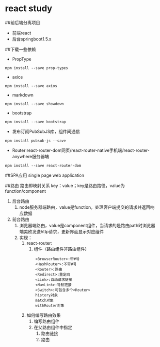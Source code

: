 # react study
##前后端分离项目
- 前端react
- 后台springboot1.5.x

##下载一些依赖
- PropType
```shell script
npm install --save prop-types
```
- axios
```shell script
npm install --save axios
```
- markdown
```shell script
npm install --save showdown
```
- bootstrap
```shell script
npm install --save bootstrap
```
- 发布订阅PubSubJS库，组件间通信
```shell script
npm install pubsub-js --save
```
- Router   react-router-dom网页/react-router-native手机端/react-router-anywhere服务器端
```shell script
npm install --save react-router-dom
```


##SPA应用 single page web application

##路由
路由即映射关系 key：value；key是路由路径，value为function/component
1. 后台路由
    1. node服务器端路由，value是function，处理客户端提交的请求并返回响应数据
2. 前台路由
    1. 浏览器端路由，value是component组件，当请求的是路由path时浏览器端美欧发送http请求，更新界面显示对应组件
    2. 实现：
        1. react-router:
            1. 组件（路由组件非路由组件）
            ```shell script
                <BrowserRouter>:带#号
                <HashRouter>:不带#号
                <Router>:路由
                <Redirect>:重定向
                <Link>:自动请求链接
                <NavLink>:导航链接
                <Switch>:可包含多个<Router>
                history对象
                match对象
                withRouter对象
            ```
        2. 如何编写路由效果
            1. 编写路由组件
            2. 在父路由组件中指定
                1. 路由链接 <NavLink>
                2. 路由<Route>
        
